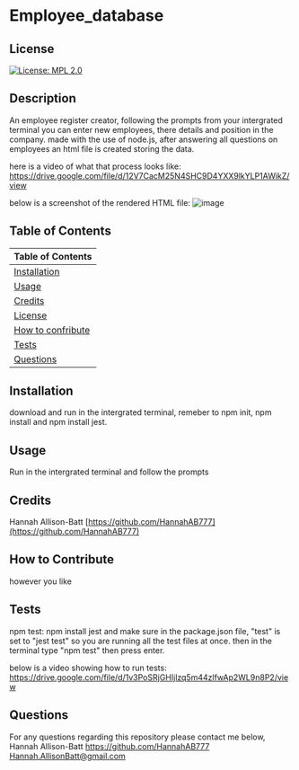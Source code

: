# Employee_database

  ## License
  
  [![License: MPL 2.0](https://img.shields.io/badge/License-MPL_2.0-brightgreen.svg)](https://opensource.org/licenses/MPL-2.0)
  
  ## Description
  
  An employee register creator, following the prompts from your intergrated terminal you can enter new employees, there details and position in the company. made with the use of   node.js, after answering all questions on employees an html file is created storing the data.
  
  here is a video of what that process looks like: 
  https://drive.google.com/file/d/12V7CacM25N4SHC9D4YXX9lkYLP1AWikZ/view
  
  below is a screenshot of the rendered HTML file:
  ![image](https://user-images.githubusercontent.com/93077324/154896654-36a36714-75d0-4242-ab21-36929416b70a.png)
  
  ## Table of Contents
  | Table of Contents|
  | ----------- |
  |[Installation](#installation) |
  |[Usage](#usage)|
  |[Credits](#credits)|
  |[License](#license)|
  |[How to confribute](#how-to-contribute)|
  |[Tests](#how-to-contribute)|
  |[Questions](#questions)|
   
  
  ## Installation
  
  download and run in the intergrated terminal, remeber to npm init, npm install and npm install jest.
  
  ## Usage

  Run in the intergrated terminal and follow the prompts
  
  ## Credits

  Hannah Allison-Batt
  [https://github.com/HannahAB777](https://github.com/HannahAB777)
  
  ## How to Contribute

  however you like
    
  ## Tests

  npm test:
  npm install jest and make sure in the package.json file, "test" is set to "jest test" so you are running all the test files at once.
  then in the terminal type "npm test" then press enter.
  
  below is a video showing how to run tests:
  https://drive.google.com/file/d/1v3PoSRjGHIjlzq5m44zlfwAp2WL9n8P2/view

  
  ## Questions

  For any questions regarding this repository please contact me below,
  Hannah Allison-Batt
  https://github.com/HannahAB777
  Hannah.AllisonBatt@gmail.com
